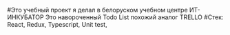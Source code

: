 #Это учебный  проект я делал в белоруском учебном центре ИТ-ИНКУБАТОР 
Это навороченный Todo List похожий аналог TRELLO
#Стек:
React,
Redux,
Typescript,
Unit test,
